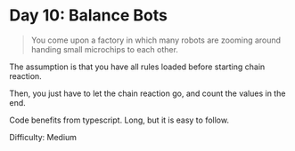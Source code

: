 # Day 10: Balance Bots

> You come upon a factory in which many robots are zooming around handing small microchips to each other.

The assumption is that you have all rules loaded before starting chain reaction.

Then, you just have to let the chain reaction go, and count the values in the end.

Code benefits from typescript. Long, but it is easy to follow.

Difficulty: Medium